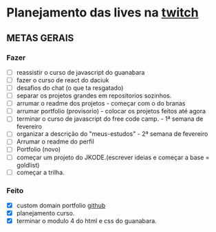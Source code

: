 # Planejamento das lives na [twitch](https://www.twitch.tv/jkoizumii)

## METAS GERAIS
### Fazer
- [ ] reassistir o curso de javascript do guanabara
- [ ] fazer o curso de react do daciuk
- [ ] desafios do chat (o que ta resgatado)
- [ ] separar os projetos grandes em repositorios sozinhos.
- [ ] arrumar o readme dos projetos - começar com o do branas
- [ ] arrumar portfolio (provisorio) - colocar os projetos feitos até agora
- [ ] terminar o curso de javascript do free code camp. - 1ª semana de fevereiro
- [ ] organizar a descrição do "meus-estudos" - 2ª semana de fevereiro
- [ ] Arrumar o readme do perfil
- [ ] Portfolio (novo)
- [ ] começar um projeto do JKODE.(escrever ideias e começar a base = goldlist)
- [ ] começar a trilha.

### Feito

- [x] custom domain portfolio [github](https://docs.github.com/pt/pages/configuring-a-custom-domain-for-your-github-pages-site/about-custom-domains-and-github-pages#using-an-apex-domain-for-your-github-pages-site)
- [x] planejamento curso.
- [x] terminar o modulo 4 do html e css do guanabara.